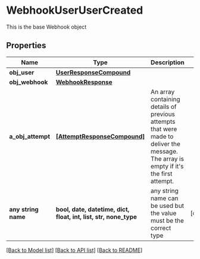 # WebhookUserUserCreated

This is the base Webhook object

## Properties
Name | Type | Description | Notes
------------ | ------------- | ------------- | -------------
**obj_user** | [**UserResponseCompound**](UserResponseCompound.md) |  | 
**obj_webhook** | [**WebhookResponse**](WebhookResponse.md) |  | 
**a_obj_attempt** | [**[AttemptResponseCompound]**](AttemptResponseCompound.md) | An array containing details of previous attempts that were made to deliver the message. The array is empty if it&#39;s the first attempt. | 
**any string name** | **bool, date, datetime, dict, float, int, list, str, none_type** | any string name can be used but the value must be the correct type | [optional]

[[Back to Model list]](../README.md#documentation-for-models) [[Back to API list]](../README.md#documentation-for-api-endpoints) [[Back to README]](../README.md)


